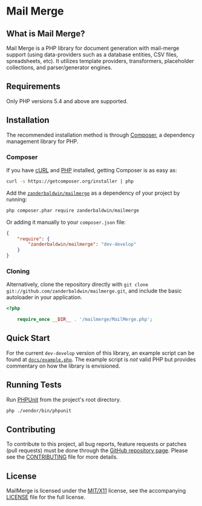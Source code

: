 Mail Merge
==========

<!--
    Guidelines for a Successful README
    ==================================
    - Name of the projects and all sub-modules and libraries (sometimes they are
      named different and very confusing to new users).
    - Descriptions of all the project, and all sub-modules and libraries.
    - 5-line code snippet on how its used (if it's a library).
    - Copyright and licensing information (or "Read LICENSE").
    - Instruction to grab the documentation.
    - Instructions to install, configure, and to run the programs.
    - Instruction to grab the latest code and detailed instructions to build it
      (or quick overview and "Read INSTALL").
    - List of authors or "Read AUTHORS".
    - Instructions to submit bugs, feature requests, submit patches, join
      mailing list, get announcements, or join the user or dev community in
      other forms.
    - Other contact info (email address, website, company name, address, etc).
    - A brief history if it's a replacement or a fork of something else.
    - Legal notices (crypto stuff).
-->

What is Mail Merge?
-------------------

Mail Merge is a PHP library for document generation with mail-merge support (using data-providers such as a database
entities, CSV files, spreadsheets, etc). It utilizes template providers, transformers, placeholder collections, and
parser/generator engines.


Requirements
------------

Only PHP versions 5.4 and above are supported.

Installation
------------

The recommended installation method is through [Composer](https://getcomposer.org), a dependency management library for PHP.

### Composer

If you have [cURL](http://curl.haxx.se) and [PHP](http://php.net/) installed, getting Composer is as easy as:

```bash
curl -s https://getcomposer.org/installer | php
```

Add the [`zanderbaldwin/mailmerge`](https://packagist.org/zanderbaldwin/mailmerge) as a dependency of your project
by running:

```bash
php composer.phar require zanderbaldwin/mailmerge
```

Or adding it manually to your `composer.json` file:

```json
{
    "require": {
        "zanderbaldwin/mailmerge": "dev-develop"
    }
}
```

### Cloning

Alternatively, clone the repository directly with `git clone git://github.com/zanderbaldwin/mailmerge.git`, and
include the basic autoloader in your application.

```php
<?php

    require_once __DIR__ . '/mailmerge/MailMerge.php';
```

Quick Start
-----------

For the current `dev-develop` version of this library, an example script can be found at [`docs/example.php`](docs/example.php).
The example script is *not* valid PHP but provides commentary on how the library is envisioned.

Running Tests
-------------

Run [PHPUnit](https://phpunit.de/ "Programmer-oriented testing framework for PHP.") from the project's root directory.

```bash
php ./vendor/bin/phpunit
```

Contributing
------------

To contribute to this project, all bug reports, feature requests or patches (pull requests) must be done through the
[GitHub repository page](https://github.com/zanderbaldwin/mailmerge). Please see the [CONTRIBUTING](CONTRIBUTING.md)
file for more details.

License
-------

MailMerge is licensed under the [MIT/X11](http://j.mp/mit-license) license, see the accompanying [LICENSE](LICENSE.md)
file for the full license.
